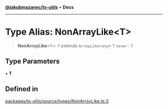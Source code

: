 [**@jakubmazanec/ts-utils**](../README.md) • **Docs**

---

# Type Alias: NonArrayLike\<T\>

> **NonArrayLike**\<`T`\>: `T` _extends_ `ArrayLike`\<`any`\> ? `never` : `T`

## Type Parameters

• **T**

## Defined in

[packages/ts-utils/source/types/NonArrayLike.ts:3](https://github.com/jakubmazanec/tools/blob/05074a1dedd887672f015df129961cd35c75acfe/packages/ts-utils/source/types/NonArrayLike.ts#L3)

